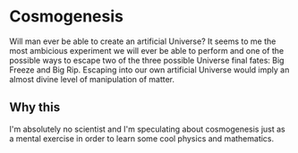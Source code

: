 # Cosmogenesis

Will man ever be able to create an artificial Universe?
It seems to me the most ambicious experiment we will ever be able to perform and one of the possible
ways to escape two of the three possible Universe final fates: Big Freeze and Big Rip.
Escaping into our own artificial Universe would imply an almost divine level of manipulation of matter.

## Why this

I'm absolutely no scientist and I'm speculating about cosmogenesis just as
a mental exercise in order to learn some cool physics and mathematics.
